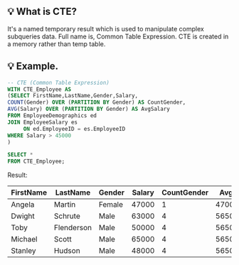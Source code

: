 ## 💡 What is CTE?

It's a named temporary result which is used to manipulate complex subqueries data. Full name is, Common Table Expression. CTE is created in a memory rather than temp table.



## 💡 Example.


```SQL
-- CTE (Common Table Expression)
WITH CTE_Employee AS
(SELECT FirstName,LastName,Gender,Salary,
COUNT(Gender) OVER (PARTITION BY Gender) AS CountGender,
AVG(Salary) OVER (PARTITION BY Gender) AS AvgSalary
FROM EmployeeDemographics ed 
JOIN EmployeeSalary es 
     ON ed.EmployeeID = es.EmployeeID 
WHERE Salary > 45000
)

SELECT *
FROM CTE_Employee;
```




Result:


| FirstName | LastName  | Gender | Salary | CountGender | AvgSalary   |
|-----------|-----------|--------|--------|-------------|-------------|
| Angela    | Martin    | Female | 47000  | 1           | 47000.0000 |
| Dwight    | Schrute   | Male   | 63000  | 4           | 56500.0000 |
| Toby      | Flenderson| Male   | 50000  | 4           | 56500.0000 |
| Michael   | Scott     | Male   | 65000  | 4           | 56500.0000 |
| Stanley   | Hudson    | Male   | 48000  | 4           | 56500.0000 |
